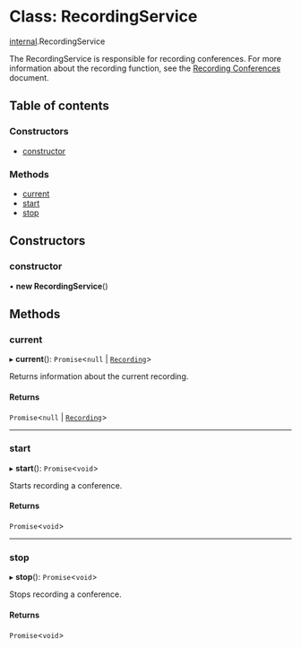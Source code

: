 # Class: RecordingService

[internal](../modules/internal.md).RecordingService

The RecordingService is responsible for recording conferences. For more information about the recording function, see the [Recording Conferences](doc:guides-recording-conferences) document.

## Table of contents

### Constructors

- [constructor](internal.RecordingService.md#constructor)

### Methods

- [current](internal.RecordingService.md#current)
- [start](internal.RecordingService.md#start)
- [stop](internal.RecordingService.md#stop)

## Constructors

### constructor

• **new RecordingService**()

## Methods

### current

▸ **current**(): `Promise`<``null`` \| [`Recording`](../interfaces/internal.Recording.md)\>

Returns information about the current recording.

#### Returns

`Promise`<``null`` \| [`Recording`](../interfaces/internal.Recording.md)\>

___

### start

▸ **start**(): `Promise`<`void`\>

Starts recording a conference.

#### Returns

`Promise`<`void`\>

___

### stop

▸ **stop**(): `Promise`<`void`\>

Stops recording a conference.

#### Returns

`Promise`<`void`\>
